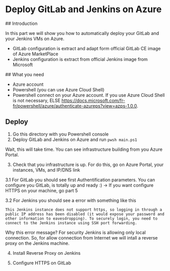# Deploy GitLab and Jenkins on Azure

## Introduction

In this part we will show you how to automatically deploy your GitLab and your Jenkins VMs on Azure.
- GitLab configuration is extract and adapt form official GitLab CE image of Azure MarketPlace
- Jenkins configuration is extract from official Jenkins image from Microsoft


## What you need

- Azure account
- Powershell (you can use Azure Cloud Shell)
- Powershell connect on your Azure account. If you use Azure Cloud Shell is not necessary, ELSE https://docs.microsoft.com/fr-fr/powershell/azure/authenticate-azureps?view=azps-1.0.0.

## Deploy

1. Go this directory with you Powershell console
2. Deploy GitLab and Jenkins on Azure and run `pwsh main.ps1`

Wait, this will take time. You can see infrastructure building from you Azure Portal.

3. Check that you infrastructure is up. For do this, go on Azure Portal, your instances, VMs, and IP/DNS link

  3.1 For GitLab you should see first Authentification parameters. You can configure you GitLab, is totally up and ready :) -> If you want configure HTTPS on your machine, go part 5
  
  3.2 For Jenkins you should see a error with something like this 
  
  `
  This Jenkins instance does not support https, so logging in through a public IP address has been disabled (it would expose your password and other information to eavesdropping). To securely login, you need to connect to the Jenkins instance using SSH port forwarding.
  `
  
  Why this error message? For security Jenkins is allowing only local connection. So, for allow connection from Internet we will intall a reverse proxy on the Jenkins machine.
  
4. Install Reverse Proxy on Jenkins

5. Configure HTTPS on GitLab

